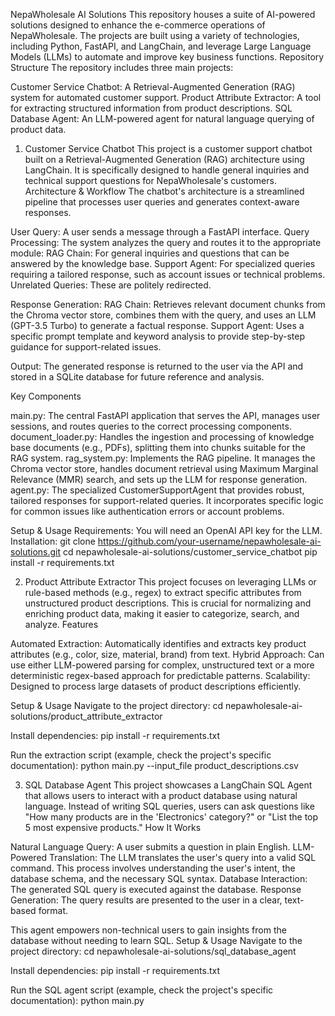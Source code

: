 NepaWholesale AI Solutions
This repository houses a suite of AI-powered solutions designed to enhance the e-commerce operations of NepaWholesale. The projects are built using a variety of technologies, including Python, FastAPI, and LangChain, and leverage Large Language Models (LLMs) to automate and improve key business functions.
Repository Structure
The repository includes three main projects:

Customer Service Chatbot: A Retrieval-Augmented Generation (RAG) system for automated customer support.
Product Attribute Extractor: A tool for extracting structured information from product descriptions.
SQL Database Agent: An LLM-powered agent for natural language querying of product data.


1. Customer Service Chatbot
This project is a customer support chatbot built on a Retrieval-Augmented Generation (RAG) architecture using LangChain. It is specifically designed to handle general inquiries and technical support questions for NepaWholesale's customers.
Architecture & Workflow
The chatbot's architecture is a streamlined pipeline that processes user queries and generates context-aware responses.

User Query: A user sends a message through a FastAPI interface.
Query Processing: The system analyzes the query and routes it to the appropriate module:
RAG Chain: For general inquiries and questions that can be answered by the knowledge base.
Support Agent: For specialized queries requiring a tailored response, such as account issues or technical problems.
Unrelated Queries: These are politely redirected.


Response Generation:
RAG Chain: Retrieves relevant document chunks from the Chroma vector store, combines them with the query, and uses an LLM (GPT-3.5 Turbo) to generate a factual response.
Support Agent: Uses a specific prompt template and keyword analysis to provide step-by-step guidance for support-related issues.


Output: The generated response is returned to the user via the API and stored in a SQLite database for future reference and analysis.

Key Components

main.py: The central FastAPI application that serves the API, manages user sessions, and routes queries to the correct processing components.
document_loader.py: Handles the ingestion and processing of knowledge base documents (e.g., PDFs), splitting them into chunks suitable for the RAG system.
rag_system.py: Implements the RAG pipeline. It manages the Chroma vector store, handles document retrieval using Maximum Marginal Relevance (MMR) search, and sets up the LLM for response generation.
agent.py: The specialized CustomerSupportAgent that provides robust, tailored responses for support-related queries. It incorporates specific logic for common issues like authentication errors or account problems.

Setup & Usage
Requirements: You will need an OpenAI API key for the LLM.
Installation:
git clone https://github.com/your-username/nepawholesale-ai-solutions.git
cd nepawholesale-ai-solutions/customer_service_chatbot
pip install -r requirements.txt


2. Product Attribute Extractor
This project focuses on leveraging LLMs or rule-based methods (e.g., regex) to extract specific attributes from unstructured product descriptions. This is crucial for normalizing and enriching product data, making it easier to categorize, search, and analyze.
Features

Automated Extraction: Automatically identifies and extracts key product attributes (e.g., color, size, material, brand) from text.
Hybrid Approach: Can use either LLM-powered parsing for complex, unstructured text or a more deterministic regex-based approach for predictable patterns.
Scalability: Designed to process large datasets of product descriptions efficiently.

Setup & Usage
Navigate to the project directory:
cd nepawholesale-ai-solutions/product_attribute_extractor

Install dependencies:
pip install -r requirements.txt

Run the extraction script (example, check the project's specific documentation):
python main.py --input_file product_descriptions.csv


3. SQL Database Agent
This project showcases a LangChain SQL Agent that allows users to interact with a product database using natural language. Instead of writing SQL queries, users can ask questions like "How many products are in the 'Electronics' category?" or "List the top 5 most expensive products."
How It Works

Natural Language Query: A user submits a question in plain English.
LLM-Powered Translation: The LLM translates the user's query into a valid SQL command. This process involves understanding the user's intent, the database schema, and the necessary SQL syntax.
Database Interaction: The generated SQL query is executed against the database.
Response Generation: The query results are presented to the user in a clear, text-based format.

This agent empowers non-technical users to gain insights from the database without needing to learn SQL.
Setup & Usage
Navigate to the project directory:
cd nepawholesale-ai-solutions/sql_database_agent

Install dependencies:
pip install -r requirements.txt

Run the SQL agent script (example, check the project's specific documentation):
python main.py
